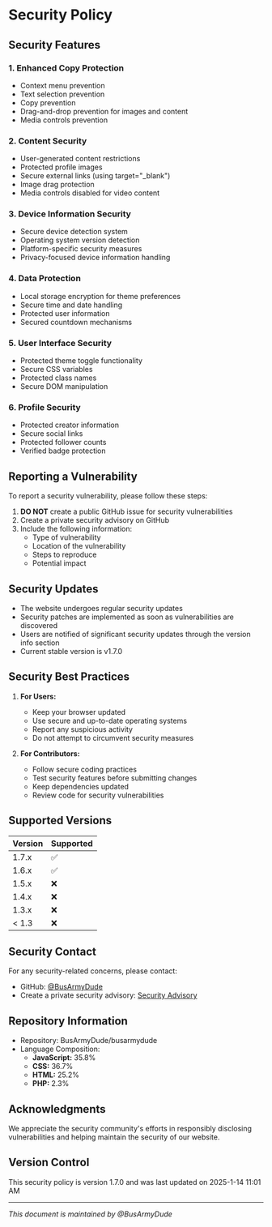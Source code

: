 # Security Policy

## Security Features

### 1. Enhanced Copy Protection
- Context menu prevention
- Text selection prevention
- Copy prevention
- Drag-and-drop prevention for images and content
- Media controls prevention

### 2. Content Security
- User-generated content restrictions
- Protected profile images
- Secure external links (using target="_blank")
- Image drag protection
- Media controls disabled for video content

### 3. Device Information Security
- Secure device detection system
- Operating system version detection
- Platform-specific security measures
- Privacy-focused device information handling

### 4. Data Protection
- Local storage encryption for theme preferences
- Secure time and date handling
- Protected user information
- Secured countdown mechanisms

### 5. User Interface Security
- Protected theme toggle functionality
- Secure CSS variables
- Protected class names
- Secure DOM manipulation

### 6. Profile Security
- Protected creator information
- Secure social links
- Protected follower counts
- Verified badge protection

## Reporting a Vulnerability

To report a security vulnerability, please follow these steps:

1. **DO NOT** create a public GitHub issue for security vulnerabilities
2. Create a private security advisory on GitHub
3. Include the following information:
   - Type of vulnerability
   - Location of the vulnerability
   - Steps to reproduce
   - Potential impact

## Security Updates

- The website undergoes regular security updates
- Security patches are implemented as soon as vulnerabilities are discovered
- Users are notified of significant security updates through the version info section
- Current stable version is v1.7.0

## Security Best Practices

1. **For Users:**
   - Keep your browser updated
   - Use secure and up-to-date operating systems
   - Report any suspicious activity
   - Do not attempt to circumvent security measures

2. **For Contributors:**
   - Follow secure coding practices
   - Test security features before submitting changes
   - Keep dependencies updated
   - Review code for security vulnerabilities

## Supported Versions

| Version | Supported          |
| ------- | ------------------ |
| 1.7.x   | :white_check_mark: |
| 1.6.x   | :white_check_mark: |
| 1.5.x   | :x: |
| 1.4.x   | :x: |
| 1.3.x   | :x: |
| < 1.3   | :x: |

## Security Contact

For any security-related concerns, please contact:
- GitHub: [@BusArmyDude](https://github.com/BusArmyDude)
- Create a private security advisory: [Security Advisory](https://github.com/BusArmyDude/busarmydude/security/advisories/new)

## Repository Information
- Repository: BusArmyDude/busarmydude
- Language Composition:
  - **JavaScript:** 35.8%
  - **CSS:** 36.7%
  - **HTML:** 25.2%
  - **PHP:** 2.3%

## Acknowledgments

We appreciate the security community's efforts in responsibly disclosing vulnerabilities and helping maintain the security of our website.

## Version Control

This security policy is version 1.7.0 and was last updated on 2025-1-14 11:01 AM

---

*This document is maintained by @BusArmyDude*
